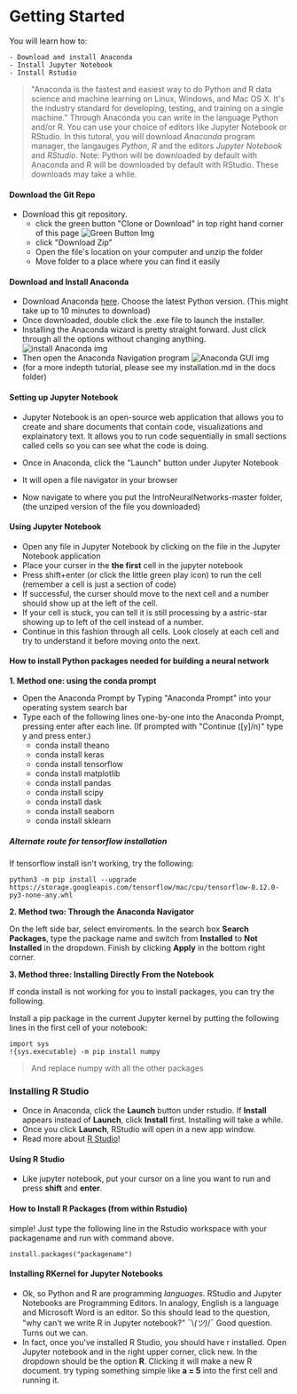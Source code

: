 # Getting Started
	
You will learn how to:

	- Download and install Anaconda
	- Install Jupyter Notebook
	- Install Rstudio

> "Anaconda is the fastest and easiest way to do Python and R data science and machine learning on Linux, Windows, and Mac OS X. It's the industry standard for developing, testing, and training on a single machine." Through Anaconda you can write in the language Python and/or R. You can use your choice of editors like Jupyter Notebook or RStudio. In this tutoral, you will download *Anaconda* program manager, the langauges *Python*, *R* and the editors *Jupyter Notebook* and *RStudio*. Note: Python will be downloaded by default with Anaconda and R will be downloaded by default with RStudio. These downloads may take a while.

#### Download the Git Repo
* Download this git repository.   
  * click the green button "Clone or Download" in top right hand corner of this page  ![Green Button Img](http://www.cs.williams.edu/~dbarowy/cs334s18/assets/tutorials/github/github-clone-button.png)
  * click "Download Zip"
  * Open the file's location on your computer and unzip the folder
  * Move folder to a place where you can find it easily

#### Download and Install Anaconda
* Download Anaconda [here](https://www.anaconda.com/download/#macos). Choose the latest Python version. (This might take up to 10 minutes to download)
* Once downloaded, double click the .exe file to launch the installer.
* Installing the Anaconda wizard is pretty straight forward. Just click through all the options without changing anything. ![install Anaconda img](https://3qeqpr26caki16dnhd19sv6by6v-wpengine.netdna-ssl.com/wp-content/uploads/2017/02/Anaconda-Python-Installation-Wizard.png)
* Then open the Anaconda Navigation program ![Anaconda GUI img](https://3qeqpr26caki16dnhd19sv6by6v-wpengine.netdna-ssl.com/wp-content/uploads/2017/02/Anaconda-Navigator-GUI-1024x635.png)
* (for a more indepth tutorial, please see my installation.md in the docs folder)

#### Setting up Jupyter Notebook
* Jupyter Notebook is an open-source web application that allows you to create and share documents that contain code, visualizations and explainatory text. It allows you to run code sequentially in small sections called cells so you can see what the code is doing.
* Once in Anaconda, click the "Launch" button under Jupyter Notebook
* It will open a file navigator in your browser

* Now navigate to where you put the IntroNeuralNetworks-master folder, (the unziped version of the file you downloaded)

#### Using Jupyter Notebook
* Open any file in Jupyter Notebook by clicking on the file in the Jupyter Notebook application
* Place your curser in the **the first** cell in the jupyter notebook
* Press shift+enter (or click the little green play icon) to run the cell (remember a cell is just a section of code)
* If successful, the curser should move to the next cell and a number should show up at the left of the cell.
* If your cell is stuck, you can tell it is still processing by a astric-star showing up to left of the cell instead of a number.
* Continue in this fashion through all cells. Look closely at each cell and try to understand it before moving onto the next.

#### How to install Python packages needed for building a neural network

**1. Method one: using the conda prompt**

* Open the Anaconda Prompt by Typing "Anaconda Prompt" into your operating system search bar
* Type each of the following lines one-by-one into the Anaconda Prompt, pressing enter after each line. (If prompted with "Continue ([y]/n)" type y and press enter.)
  * conda install theano
  * conda install keras
  * conda install tensorflow
  * conda install matplotlib
  * conda install pandas
  * conda install scipy
  * conda install dask
  * conda install seaborn
  * conda install sklearn

##### Alternate route for tensorflow installation

If tensorflow install isn't working, try the following:

```python3 -m pip install --upgrade https://storage.googleapis.com/tensorflow/mac/cpu/tensorflow-0.12.0-py3-none-any.whl```

**2. Method two: Through the Anaconda Navigator**

On the left side bar, select enviroments. In the search box **Search Packages**, type the package name and switch from **Installed** to **Not Installed** in the dropdown. Finish by clicking **Apply** in the bottom right corner.

**3. Method three: Installing Directly From the Notebook**

If conda install is not working for you to install packages, you can try the following.

Install a pip package in the current Jupyter kernel by putting the following lines in the first cell of your notebook:
```
import sys
!{sys.executable} -m pip install numpy
```
> And replace numpy with all the other packages

### Installing R Studio
* Once in Anaconda, click the **Launch** button under rstudio. If **Install** appears instead of **Launch**, click **Install** first. Installing will take a while.
* Once you click **Launch**, RStudio will open in a new app window.
* Read more about [R Studio](https://www.datacamp.com/community/blog/jupyter-notebook-r)!


#### Using R Studio
- Like jupyter notebook, put your cursor on a line you want to run and press **shift** and **enter**.

#### How to Install R Packages (from within Rstudio)
simple! Just type the following line in the Rstudio workspace with your packagename and run with command above.

```install.packages("packagename")```


#### Installing RKernel for Jupyter Notebooks
- Ok, so Python and R are programming *languages*. RStudio and Jupyter Notebooks are Programming Editors. In analogy, English is a language and Microsoft Word is an editor. So this should lead to the question, "why can't we write R in Jupyter notebook?" ¯\\_(ツ)_/¯ Good question. Turns out we can.
- In fact, once you've installed R Studio, you should have r installed. Open Jupyter notebook and in the right upper corner, click new. In the dropdown should be the option **R**. Clicking it will make a new R document. try typing something simple like **a = 5** into the first cell and running it.
